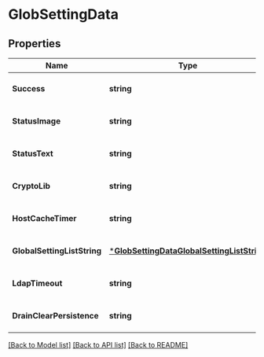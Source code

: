 # GlobSettingData

## Properties
Name | Type | Description | Notes
------------ | ------------- | ------------- | -------------
**Success** | **string** | true | [optional] [default to null]
**StatusImage** | **string** | images/2light-hd.gif | [optional] [default to null]
**StatusText** | **string** | get | [optional] [default to null]
**CryptoLib** | **string** | openssl | [optional] [default to null]
**HostCacheTimer** | **string** | 1 | [optional] [default to null]
**GlobalSettingListString** | [***GlobSettingDataGlobalSettingListString**](GlobSetting_Data_GlobalSettingListString.md) |  | [optional] [default to null]
**LdapTimeout** | **string** | 10 | [optional] [default to null]
**DrainClearPersistence** | **string** | 0 | [optional] [default to null]

[[Back to Model list]](../README.md#documentation-for-models) [[Back to API list]](../README.md#documentation-for-api-endpoints) [[Back to README]](../README.md)

